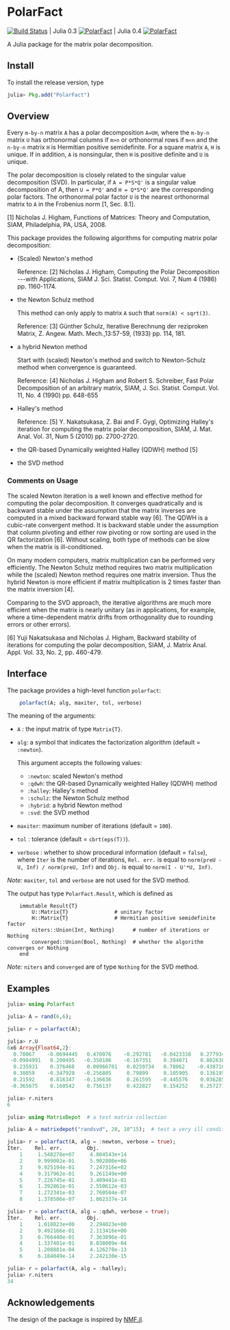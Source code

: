# PolarFact

[![Build Status](https://travis-ci.org/weijianzhang/PolarFact.jl.svg?branch=master)](https://travis-ci.org/weijianzhang/PolarFact.jl)
| Julia 0.3 [![PolarFact](http://pkg.julialang.org/badges/PolarFact_release.svg)](http://pkg.julialang.org/?pkg=PolarFact&ver=release)
| Julia 0.4 [![PolarFact](http://pkg.julialang.org/badges/PolarFact_nightly.svg)](http://pkg.julialang.org/?pkg=PolarFact&ver=nightly)

A Julia package for the matrix polar decomposition.

## Install

To install the release version, type

```julia
julia> Pkg.add("PolarFact")
```

## Overview 

Every ``m-by-n`` matrix ``A`` has a polar decomposition ``A=UH``,
where the ``m-by-n`` matrix ``U`` has orthonormal columns if ``m>n``
or orthonormal rows if ``m<n`` and the ``n-by-n`` matrix ``H`` is
Hermitian positive semidefinite. For a square matrix ``A``, ``H`` is
unique. If in addition, ``A`` is nonsingular, then ``H`` is positive
definite and ``U`` is unique.

The polar decomposition is closely related to the singular value
decomposition (SVD). In particular, if ``A = P*S*Q'`` is a singular
value decomposition of A, then ``U = P*Q'`` and ``H = Q*S*Q'`` are the
corresponding polar factors. The orthonormal polar factor ``U`` is the
nearest orthonormal matrix to ``A`` in the Frobenius norm [1, Sec. 8.1]. 

[1] Nicholas J. Higham, Functions of Matrices: Theory and Computation,
SIAM, Philadelphia, PA, USA, 2008.

This package provides the following algorithms for computing matrix
polar decomposition:

* (Scaled) Newton's method

	Reference:
	[2] Nicholas J. Higham, Computing the Polar Decomposition ---with Applications,
	SIAM J. Sci. Statist. Comput. Vol. 7, Num 4 (1986) pp. 1160-1174.
	
* the Newton Schulz method 
  
    This method can only apply to matrix ``A`` such that ``norm(A) < sqrt(3)``.

	Reference:
	[3] Günther Schulz, Iterative Berechnung der reziproken Matrix, Z. Angew.
	Math. Mech.,13:57-59, (1933) pp. 114, 181.

* a hybrid Newton method

	Start with (scaled) Newton's method and switch to Newton-Schulz method
	when convergence is guaranteed.

	Reference:
	[4] Nicholas J. Higham and Robert S. Schreiber, Fast Polar
	Decomposition of an arbitrary matrix, SIAM, J. Sci. Statist. Comput.
	Vol. 11, No. 4 (1990) pp. 648-655

* Halley's method

	Reference:
	[5] Y. Nakatsukasa, Z. Bai and F. Gygi, Optimizing Halley's iteration 
	for computing the matrix polar decomposition, SIAM, J. Mat. Anal. 
	Vol. 31, Num 5 (2010) pp. 2700-2720. 

* the QR-based Dynamically weighted Halley (QDWH) method [5]  

* the SVD method

### Comments on Usage

The scaled Newton iteration is a well known and effective method for
computing the polar decomposition. It converges quadratically and is
backward stable under the assumption that the matrix inverses are
computed in a mixed backward forward stable way [6]. The QDWH is a
cubic-rate convergent method.  It is backward stable under the
assumption that column pivoting and either row pivoting or row sorting
are used in the QR factorization [6].  Without scaling, both type of
methods can be slow when the matrix is ill-conditioned.

On many modern computers, matrix multiplication can be performed
very efficiently. The Newton Schulz method requires two matrix
multiplication while the (scaled) Newton method requires one matrix
inversion. Thus the hybrid Newton is more efficient if matrix
multiplication is 2 times faster than the matrix inversion [4].

Comparing to the SVD approach, the iterative algorithms are much more
efficient when the matrix is nearly unitary (as in applications, for
example, where a time-dependent matrix drifts from orthogonality due
to rounding errors or other errors).

[6] Yuji Nakatsukasa and Nicholas J. Higham, Backward stability of
iterations for computing the polar decomposition, SIAM, J.
Matrix Anal. Appl. Vol. 33, No. 2, pp. 460-479. 


## Interface

The package provides a high-level function ``polarfact``:

```julia
	polarfact(A; alg, maxiter, tol, verbose)
```

The meaning of the arguments:

- ``A`` : the input matrix of type ``Matrix{T}``.

- ``alg``: a symbol that indicates the factorization algorithm (default = ``:newton``).

	This argument accepts the following values:

	- ``:newton``: scaled Newton's method
	- ``:qdwh``: the QR-based Dynamically weighted Halley (QDWH) method
	- ``:halley``: Halley's method
	- ``:schulz``: the Newton Schulz method
	- ``:hybrid``: a hybrid Newton method 
	- ``:svd``: the SVD method

- ``maxiter``: maximum number of iterations (default = ``100``).

- ``tol`` :  tolerance (default = ``cbrt(eps(T))``).

- ``verbose`` : whether to show procedural information (default = ``false``), where
               ``Iter`` is the number of iterations, ``Rel. err.`` is equal to
			   ``norm(preU - U, Inf) / norm(preU, Inf)`` and ``Obj.`` is equal to
			   ``norm(I - U'*U, Inf)``. 

*Note:* ``maxiter``, ``tol`` and ``verbose`` are not used for the
SVD method.

The output has type ``PolarFact.Result``, which is defined as 

```
	immutable Result{T}
		U::Matrix{T}               # unitary factor
		H::Matrix{T}               # Hermitian positive semidefinite factor
		niters::Union(Int, Nothing)      # number of iterations or Nothing
		converged::Union(Bool, Nothing)  # whether the algorithm converges or Nothing
	end
```

*Note:* ``niters`` and ``converged`` are of type ``Nothing`` for the
SVD method. 

## Examples

```julia
julia> using PolarFact

julia> A = rand(6,6);

julia> r = polarfact(A);

julia> r.U
6x6 Array{Float64,2}:
  0.78067    -0.0694445   0.470076    -0.292781   -0.0423338   0.277934 
 -0.0984991   0.200495   -0.350106    -0.167351    0.394071    0.802638 
  0.235931    0.376468    0.00966701   0.0259734   0.78062    -0.438716 
  0.38059    -0.347928   -0.256805     0.79899     0.105905    0.136195 
  0.21592     0.816347   -0.136636     0.261595   -0.445576    0.0362852
 -0.365675    0.160542    0.756137     0.422827    0.154252    0.257271 

julia> r.niters
6

julia> using MatrixDepot  # a test matrix collection

julia> A = matrixdepot("randsvd", 20, 10^15);  # test a very ill conditioned random matrix 

julia> r = polarfact(A, alg = :newton, verbose = true);
Iter.    Rel. err.        Obj.         
    1     1.548278e+07     4.804543e+14
    2     9.999002e-01     5.902800e+06
    3     9.925194e-01     7.247316e+02
    4     9.317962e-01     9.261149e+00
    5     7.226745e-01     3.409441e-01
    6     1.392861e-01     2.550612e-03
    7     1.272341e-03     2.760504e-07
    8     1.378506e-07     1.062337e-14

julia> r = polarfact(A, alg = :qdwh, verbose = true);
Iter.    Rel. err.        Obj.         
    1     1.018823e+00     2.294023e+00
    2     9.492166e-01     2.113416e+00
    3     6.766440e-01     7.363896e-01
    4     1.337401e-01     8.038009e-04
    5     1.208881e-04     4.126278e-13
    6     6.184049e-14     2.242130e-15

julia> r = polarfact(A, alg = :halley);
julia> r.niters
34
```

## Acknowledgements

The design of the package is inspired by [NMF.jl](https://github.com/JuliaStats/NMF.jl).


